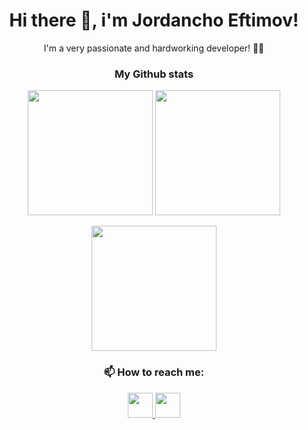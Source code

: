 <h1 align="center">
  Hi there 👋, i'm Jordancho Eftimov!
</h1>

<p align="center">
  I'm a very passionate and hardworking developer! 👨‍💻
</p>

<h3 align="center">
  My Github stats
</h3>

<p align="center">
  <img height="200" src="https://github-readme-stats.vercel.app/api?username=JordanchoEftimov&theme=dark&count_private=true&show_icons=true"/>
  <img height="200" src="https://github-readme-stats.vercel.app/api/top-langs/?username=JordanchoEftimov&theme=react&layout=compact"/>
</p>

<p align="center">
  <img height="200" src="https://github-readme-streak-stats.herokuapp.com/?user=JordanchoEftimov&theme=dark&background=0d1117&date_format=M%20j%5B%2C%20Y%5D"/>
</p>

<h3 align="center">
  📫 How to reach me:
</h3>

<p align="center">
  <a href="mailto:ejordancho@gmail.com">
    <img height="40" src="https://user-images.githubusercontent.com/75941337/185814665-e834706f-b369-4043-9d29-b1a29bdbc4f1.png"/>
  </a>
  <a href="https://www.linkedin.com/in/jordancho-eftimov-010525212/">
    <img height="40" src="https://user-images.githubusercontent.com/75941337/185814731-f6942776-d103-4f94-9c01-c59de32fa98d.png"/>
  </a>
</p>
